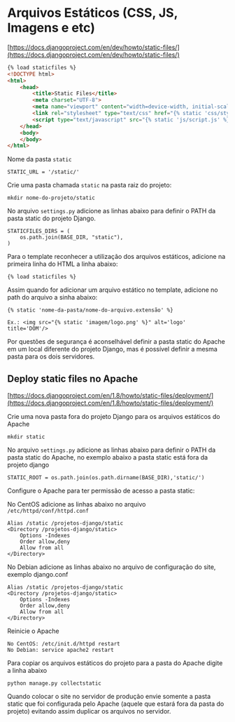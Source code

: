 Arquivos Estáticos (CSS, JS, Imagens e etc)
===


[https://docs.djangoproject.com/en/dev/howto/static-files/](https://docs.djangoproject.com/en/dev/howto/static-files/)


```html
{% load staticfiles %}
<!DOCTYPE html>
<html>
    <head>
        <title>Static Files</title>
        <meta charset="UTF-8">
        <meta name="viewport" content="width=device-width, initial-scale=1.0">
        <link rel="stylesheet" type="text/css" href="{% static 'css/style.css' %}"/>
        <script type="text/javascript" src="{% static 'js/script.js' %}"></script>
    </head>
    <body>
    </body>
</html>
```

Nome da pasta `static`

    STATIC_URL = '/static/'

Crie uma pasta chamada `static` na pasta raiz do projeto:

    mkdir nome-do-projeto/static

No arquivo `settings.py` adicione as linhas abaixo para definir o PATH da pasta static do projeto Django.

    STATICFILES_DIRS = (
        os.path.join(BASE_DIR, "static"),
    )


Para o template reconhecer a utilização dos arquivos estáticos, adicione na primeira linha do HTML a linha abaixo:

    {% load staticfiles %}

Assim quando for adicionar um arquivo estático no template, adicione no path do arquivo a sinha abaixo:

    {% static 'nome-da-pasta/nome-do-arquivo.extensão' %}

    Ex.: <img src="{% static 'imagem/logo.png' %}" alt='logo' title='DOM'/>


Por questões de segurança é aconselhável definir a pasta static do Apache em um local diferente do projeto Django, mas é 
possível definir a mesma pasta para os dois servidores.




Deploy static files no Apache
---

[https://docs.djangoproject.com/en/1.8/howto/static-files/deployment/](https://docs.djangoproject.com/en/1.8/howto/static-files/deployment/)


Crie uma nova pasta fora do projeto Django para os arquivos estáticos do Apache

    mkdir static


No arquivo `settings.py` adicione as linhas abaixo para definir o PATH da pasta static do Apache, no exemplo abaixo a 
pasta static está fora da projeto django

    STATIC_ROOT = os.path.join(os.path.dirname(BASE_DIR),'static/')


Configure o Apache para ter permissão de acesso a pasta static:

No CentOS adicione as linhas abaixo no arquivo `/etc/httpd/conf/httpd.conf`

    Alias /static /projetos-django/static
    <Directory /projetos-django/static>
        Options -Indexes
        Order allow,deny
        Allow from all
    </Directory>

No Debian adicione as linhas abaixo no arquivo de configuração do site, exemplo django.conf

    Alias /static /projetos-django/static
    <Directory /projetos-django/static>
        Options -Indexes
        Order allow,deny
        Allow from all
    </Directory>


Reinicie o Apache

    No CentOS: /etc/init.d/httpd restart
    No Debian: service apache2 restart


Para copiar os arquivos estáticos do projeto para a pasta do Apache digite a linha abaixo

    python manage.py collectstatic

Quando colocar o site no servidor de produção envie somente a pasta static que foi configurada pelo Apache (aquele que 
estará fora da pasta do projeto) evitando assim duplicar os arquivos no servidor. 
